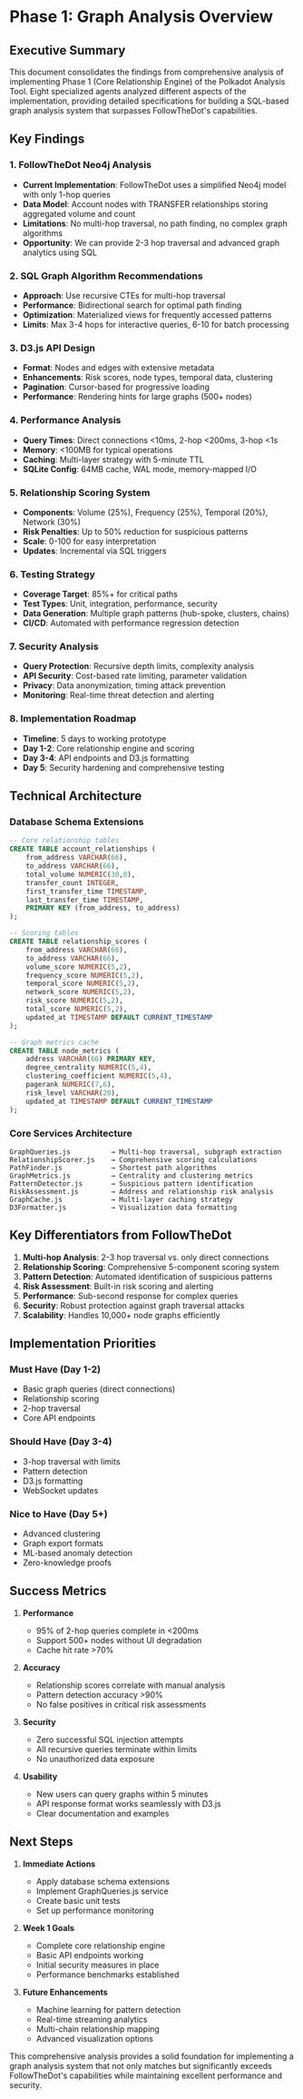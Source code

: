 # Phase 1: Graph Analysis Overview

## Executive Summary

This document consolidates the findings from comprehensive analysis of implementing Phase 1 (Core Relationship Engine) of the Polkadot Analysis Tool. Eight specialized agents analyzed different aspects of the implementation, providing detailed specifications for building a SQL-based graph analysis system that surpasses FollowTheDot's capabilities.

## Key Findings

### 1. FollowTheDot Neo4j Analysis
- **Current Implementation**: FollowTheDot uses a simplified Neo4j model with only 1-hop queries
- **Data Model**: Account nodes with TRANSFER relationships storing aggregated volume and count
- **Limitations**: No multi-hop traversal, no path finding, no complex graph algorithms
- **Opportunity**: We can provide 2-3 hop traversal and advanced graph analytics using SQL

### 2. SQL Graph Algorithm Recommendations
- **Approach**: Use recursive CTEs for multi-hop traversal
- **Performance**: Bidirectional search for optimal path finding
- **Optimization**: Materialized views for frequently accessed patterns
- **Limits**: Max 3-4 hops for interactive queries, 6-10 for batch processing

### 3. D3.js API Design
- **Format**: Nodes and edges with extensive metadata
- **Enhancements**: Risk scores, node types, temporal data, clustering
- **Pagination**: Cursor-based for progressive loading
- **Performance**: Rendering hints for large graphs (500+ nodes)

### 4. Performance Analysis
- **Query Times**: Direct connections <10ms, 2-hop <200ms, 3-hop <1s
- **Memory**: <100MB for typical operations
- **Caching**: Multi-layer strategy with 5-minute TTL
- **SQLite Config**: 64MB cache, WAL mode, memory-mapped I/O

### 5. Relationship Scoring System
- **Components**: Volume (25%), Frequency (25%), Temporal (20%), Network (30%)
- **Risk Penalties**: Up to 50% reduction for suspicious patterns
- **Scale**: 0-100 for easy interpretation
- **Updates**: Incremental via SQL triggers

### 6. Testing Strategy
- **Coverage Target**: 85%+ for critical paths
- **Test Types**: Unit, integration, performance, security
- **Data Generation**: Multiple graph patterns (hub-spoke, clusters, chains)
- **CI/CD**: Automated with performance regression detection

### 7. Security Analysis
- **Query Protection**: Recursive depth limits, complexity analysis
- **API Security**: Cost-based rate limiting, parameter validation
- **Privacy**: Data anonymization, timing attack prevention
- **Monitoring**: Real-time threat detection and alerting

### 8. Implementation Roadmap
- **Timeline**: 5 days to working prototype
- **Day 1-2**: Core relationship engine and scoring
- **Day 3-4**: API endpoints and D3.js formatting
- **Day 5**: Security hardening and comprehensive testing

## Technical Architecture

### Database Schema Extensions
```sql
-- Core relationship tables
CREATE TABLE account_relationships (
    from_address VARCHAR(66),
    to_address VARCHAR(66),
    total_volume NUMERIC(30,0),
    transfer_count INTEGER,
    first_transfer_time TIMESTAMP,
    last_transfer_time TIMESTAMP,
    PRIMARY KEY (from_address, to_address)
);

-- Scoring tables
CREATE TABLE relationship_scores (
    from_address VARCHAR(66),
    to_address VARCHAR(66),
    volume_score NUMERIC(5,2),
    frequency_score NUMERIC(5,2),
    temporal_score NUMERIC(5,2),
    network_score NUMERIC(5,2),
    risk_score NUMERIC(5,2),
    total_score NUMERIC(5,2),
    updated_at TIMESTAMP DEFAULT CURRENT_TIMESTAMP
);

-- Graph metrics cache
CREATE TABLE node_metrics (
    address VARCHAR(66) PRIMARY KEY,
    degree_centrality NUMERIC(5,4),
    clustering_coefficient NUMERIC(5,4),
    pagerank NUMERIC(7,6),
    risk_level VARCHAR(20),
    updated_at TIMESTAMP DEFAULT CURRENT_TIMESTAMP
);
```

### Core Services Architecture
```
GraphQueries.js          → Multi-hop traversal, subgraph extraction
RelationshipScorer.js    → Comprehensive scoring calculations
PathFinder.js            → Shortest path algorithms
GraphMetrics.js          → Centrality and clustering metrics
PatternDetector.js       → Suspicious pattern identification
RiskAssessment.js        → Address and relationship risk analysis
GraphCache.js            → Multi-layer caching strategy
D3Formatter.js           → Visualization data formatting
```

## Key Differentiators from FollowTheDot

1. **Multi-hop Analysis**: 2-3 hop traversal vs. only direct connections
2. **Relationship Scoring**: Comprehensive 5-component scoring system
3. **Pattern Detection**: Automated identification of suspicious patterns
4. **Risk Assessment**: Built-in risk scoring and alerting
5. **Performance**: Sub-second response for complex queries
6. **Security**: Robust protection against graph traversal attacks
7. **Scalability**: Handles 10,000+ node graphs efficiently

## Implementation Priorities

### Must Have (Day 1-2)
- Basic graph queries (direct connections)
- Relationship scoring
- 2-hop traversal
- Core API endpoints

### Should Have (Day 3-4)
- 3-hop traversal with limits
- Pattern detection
- D3.js formatting
- WebSocket updates

### Nice to Have (Day 5+)
- Advanced clustering
- Graph export formats
- ML-based anomaly detection
- Zero-knowledge proofs

## Success Metrics

1. **Performance**
   - 95% of 2-hop queries complete in <200ms
   - Support 500+ nodes without UI degradation
   - Cache hit rate >70%

2. **Accuracy**
   - Relationship scores correlate with manual analysis
   - Pattern detection accuracy >90%
   - No false positives in critical risk assessments

3. **Security**
   - Zero successful SQL injection attempts
   - All recursive queries terminate within limits
   - No unauthorized data exposure

4. **Usability**
   - New users can query graphs within 5 minutes
   - API response format works seamlessly with D3.js
   - Clear documentation and examples

## Next Steps

1. **Immediate Actions**
   - Apply database schema extensions
   - Implement GraphQueries.js service
   - Create basic unit tests
   - Set up performance monitoring

2. **Week 1 Goals**
   - Complete core relationship engine
   - Basic API endpoints working
   - Initial security measures in place
   - Performance benchmarks established

3. **Future Enhancements**
   - Machine learning for pattern detection
   - Real-time streaming analytics
   - Multi-chain relationship mapping
   - Advanced visualization options

This comprehensive analysis provides a solid foundation for implementing a graph analysis system that not only matches but significantly exceeds FollowTheDot's capabilities while maintaining excellent performance and security.